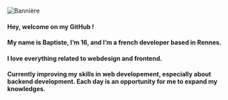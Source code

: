 ![Bannière](https://i.ibb.co/kcf3SBm/banniere.jpg)
#### Hey, welcome on my GitHub !
#### My name is Baptiste, I’m 16, and I’m a french developer based in Rennes.
#### I love everything related to webdesign and frontend. 

#### Currently improving my skills in web developement, especially about backend development. Each day is an opportunity for me to expand my knowledges.
